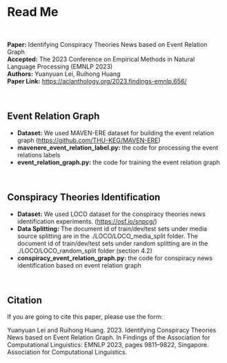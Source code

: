 # Read Me

<br/>

**Paper:** Identifying Conspiracy Theories News based on Event Relation Graph<br/>
**Accepted:** The 2023 Conference on Empirical Methods in Natural Language Processing (EMNLP 2023)<br/>
**Authors:** Yuanyuan Lei, Ruihong Huang<br/>
**Paper Link:** https://aclanthology.org/2023.findings-emnlp.656/

<br/>

## Event Relation Graph
* **Dataset:** We used MAVEN-ERE dataset for building the event relation graph (https://github.com/THU-KEG/MAVEN-ERE)<br/>
* **mavenere_event_relation_label.py:** the code for processing the event relations labels<br/>
* **event_relation_graph.py:** the code for training the event relation graph

<br/>

## Conspiracy Theories Identification
* **Dataset:** We used LOCO dataset for the conspiracy theories news identification experiments. (https://osf.io/snpcg/)<br/>
* **Data Splitting:** The document id of train/dev/test sets under media source splitting are in the ./LOCO/LOCO_media_split folder. The document id of train/dev/test sets under random splitting are in the ./LOCO/LOCO_random_split folder (section 4.2)<br/>
* **conspiracy_event_relation_graph.py:** the code for conspiracy news identification based on event relation graph

<br/>

## Citation

If you are going to cite this paper, please use the form:

Yuanyuan Lei and Ruihong Huang. 2023. Identifying Conspiracy Theories News based on Event Relation Graph. In Findings of the Association for Computational Linguistics: EMNLP 2023, pages 9811–9822, Singapore. Association for Computational Linguistics.


<br/>



